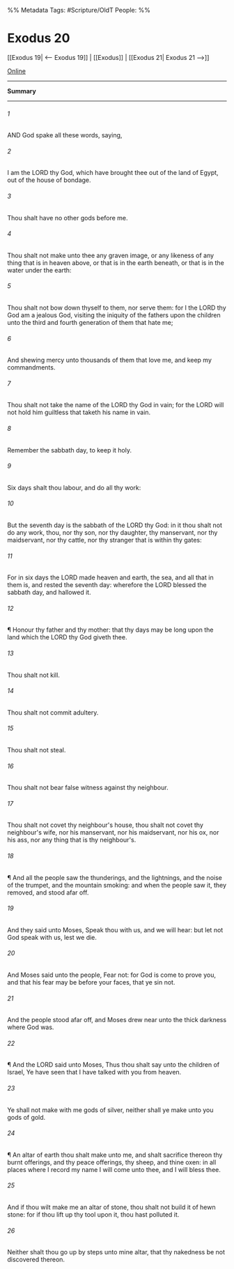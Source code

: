 

%% Metadata
Tags: #Scripture/OldT
People: 
%%
# Exodus 20
[[Exodus 19| <-- Exodus 19]] | [[Exodus]] | [[Exodus 21| Exodus 21 -->]]

[Online](https://churchofjesuschrist.org/study/scriptures/ot/ex/20?lang=eng)

---
__Summary__



---

###### 1
AND God spake all these words, saying,
###### 2
I am the LORD thy God, which have brought thee out of the land of Egypt, out of the house of bondage.
###### 3
Thou shalt have no other gods before me.
###### 4
Thou shalt not make unto thee any graven image, or any likeness of any thing that is in heaven above, or that is in the earth beneath, or that is in the water under the earth:
###### 5
Thou shalt not bow down thyself to them, nor serve them: for I the LORD thy God am a jealous God, visiting the iniquity of the fathers upon the children unto the third and fourth generation of them that hate me;
###### 6
And shewing mercy unto thousands of them that love me, and keep my commandments.
###### 7
Thou shalt not take the name of the LORD thy God in vain; for the LORD will not hold him guiltless that taketh his name in vain.
###### 8
Remember the sabbath day, to keep it holy.
###### 9
Six days shalt thou labour, and do all thy work:
###### 10
But the seventh day is the sabbath of the LORD thy God: in it thou shalt not do any work, thou, nor thy son, nor thy daughter, thy manservant, nor thy maidservant, nor thy cattle, nor thy stranger that is within thy gates:
###### 11
For in six days the LORD made heaven and earth, the sea, and all that in them is, and rested the seventh day: wherefore the LORD blessed the sabbath day, and hallowed it.
###### 12
¶ Honour thy father and thy mother: that thy days may be long upon the land which the LORD thy God giveth thee.
###### 13
Thou shalt not kill.
###### 14
Thou shalt not commit adultery.
###### 15
Thou shalt not steal.
###### 16
Thou shalt not bear false witness against thy neighbour.
###### 17
Thou shalt not covet thy neighbour's house, thou shalt not covet thy neighbour's wife, nor his manservant, nor his maidservant, nor his ox, nor his ass, nor any thing that is thy neighbour's.
###### 18
¶ And all the people saw the thunderings, and the lightnings, and the noise of the trumpet, and the mountain smoking: and when the people saw it, they removed, and stood afar off.
###### 19
And they said unto Moses, Speak thou with us, and we will hear: but let not God speak with us, lest we die.
###### 20
And Moses said unto the people, Fear not: for God is come to prove you, and that his fear may be before your faces, that ye sin not.
###### 21
And the people stood afar off, and Moses drew near unto the thick darkness where God was.
###### 22
¶ And the LORD said unto Moses, Thus thou shalt say unto the children of Israel, Ye have seen that I have talked with you from heaven.
###### 23
Ye shall not make with me gods of silver, neither shall ye make unto you gods of gold.
###### 24
¶ An altar of earth thou shalt make unto me, and shalt sacrifice thereon thy burnt offerings, and thy peace offerings, thy sheep, and thine oxen: in all places where I record my name I will come unto thee, and I will bless thee.
###### 25
And if thou wilt make me an altar of stone, thou shalt not build it of hewn stone: for if thou lift up thy tool upon it, thou hast polluted it.
###### 26
Neither shalt thou go up by steps unto mine altar, that thy nakedness be not discovered thereon.



